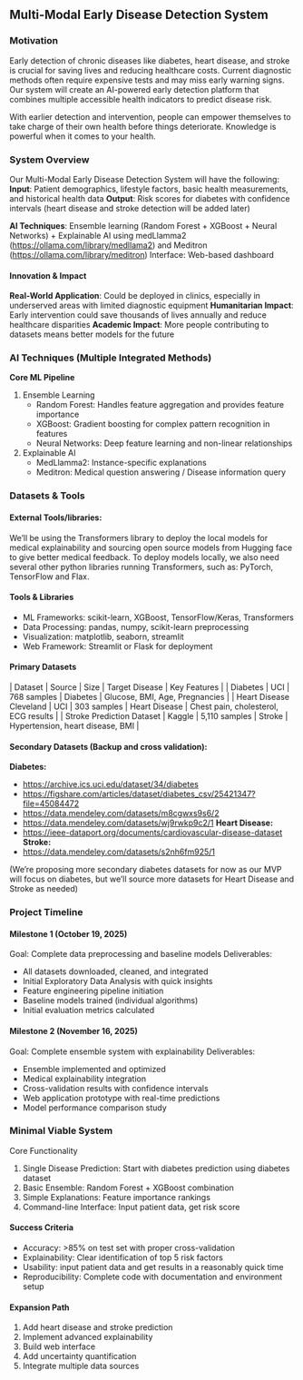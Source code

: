 ## Multi-Modal Early Disease Detection System

### Motivation
Early detection of chronic diseases like diabetes, heart disease, and stroke is crucial for saving lives and reducing healthcare costs. Current diagnostic methods often require expensive tests and may miss early warning signs. Our system will create an AI-powered early detection platform that combines multiple accessible health indicators to predict disease risk.

With earlier detection and intervention, people can empower themselves to take charge of their own health before things deteriorate. Knowledge is powerful when it comes to your health.

### System Overview
Our Multi-Modal Early Disease Detection System will have the following:
**Input**: Patient demographics, lifestyle factors, basic health measurements, and historical health data
**Output**: Risk scores for diabetes with confidence intervals (heart disease and stroke detection will be added later)

**AI Techniques**: Ensemble learning (Random Forest + XGBoost + Neural Networks) + Explainable AI using medLlamma2 (https://ollama.com/library/medllama2) and Meditron (https://ollama.com/library/meditron)
Interface: Web-based dashboard

#### Innovation & Impact
**Real-World Application**: Could be deployed in clinics, especially in underserved areas with limited diagnostic equipment
**Humanitarian Impact**: Early intervention could save thousands of lives annually and reduce healthcare disparities
**Academic Impact**: More people contributing to datasets means better models for the future

### AI Techniques (Multiple Integrated Methods)
**Core ML Pipeline**
1. Ensemble Learning
   - Random Forest: Handles feature aggregation and provides feature importance
   - XGBoost: Gradient boosting for complex pattern recognition in features
   - Neural Networks: Deep feature learning and non-linear relationships
2. Explainable AI
   - MedLlamma2:  Instance-specific explanations
   - Meditron:  Medical question answering / Disease information query

### Datasets & Tools
#### External Tools/libraries:  
We’ll be using the Transformers library to deploy the local models for medical explainability and sourcing open source models from Hugging face to give better medical feedback. To deploy models locally, we also need several other python libraries running Transformers, such as: PyTorch, TensorFlow and Flax.  

#### Tools & Libraries
- ML Frameworks: scikit-learn, XGBoost, TensorFlow/Keras, Transformers
- Data Processing: pandas, numpy, scikit-learn preprocessing
- Visualization: matplotlib, seaborn, streamlit
- Web Framework: Streamlit or Flask for deployment

#### Primary Datasets
| Dataset | Source | Size | Target Disease | Key Features |
| Diabetes | UCI | 768 samples | Diabetes | Glucose, BMI, Age, Pregnancies |
| Heart Disease Cleveland | UCI | 303 samples | Heart Disease | Chest pain, cholesterol, ECG results |
| Stroke Prediction Dataset | Kaggle | 5,110 samples | Stroke | Hypertension, heart disease, BMI | 

#### Secondary Datasets (Backup and cross validation):
**Diabetes:**
- https://archive.ics.uci.edu/dataset/34/diabetes 
- https://figshare.com/articles/dataset/diabetes_csv/25421347?file=45084472
- https://data.mendeley.com/datasets/m8cgwxs9s6/2
- https://data.mendeley.com/datasets/wj9rwkp9c2/1
**Heart Disease:**
- https://ieee-dataport.org/documents/cardiovascular-disease-dataset
**Stroke:**
- https://data.mendeley.com/datasets/s2nh6fm925/1

(We’re proposing more secondary diabetes datasets for now as our MVP will focus on diabetes, but we’ll source more datasets for Heart Disease and Stroke as needed)

### Project Timeline

#### Milestone 1 (October 19, 2025)
Goal: Complete data preprocessing and baseline models
Deliverables:
- All datasets downloaded, cleaned, and integrated
- Initial Exploratory Data Analysis with quick insights
- Feature engineering pipeline initiation
- Baseline models trained (individual algorithms)
- Initial evaluation metrics calculated

#### Milestone 2 (November 16, 2025)
Goal: Complete ensemble system with explainability
Deliverables:
- Ensemble implemented and optimized
- Medical explainability integration
- Cross-validation results with confidence intervals
- Web application prototype with real-time predictions
- Model performance comparison study
 

### Minimal Viable System
Core Functionality
1. Single Disease Prediction: Start with diabetes prediction using diabetes dataset
2. Basic Ensemble: Random Forest + XGBoost combination
3. Simple Explanations: Feature importance rankings
4. Command-line Interface: Input patient data, get risk score
 
#### Success Criteria
- Accuracy: >85% on test set with proper cross-validation
- Explainability: Clear identification of top 5 risk factors
- Usability: input patient data and get results in a reasonably quick time
- Reproducibility: Complete code with documentation and environment setup
 
#### Expansion Path
1. Add heart disease and stroke prediction
2. Implement advanced explainability
3. Build web interface
4. Add uncertainty quantification
5. Integrate multiple data sources
 
 

